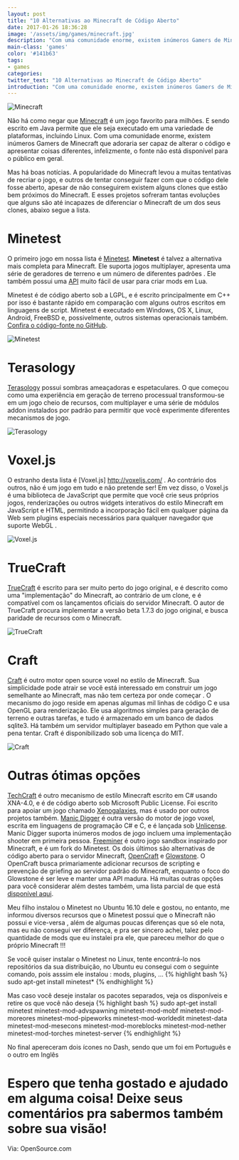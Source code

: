 ```yaml
---
layout: post
title: "10 Alternativas ao Minecraft de Código Aberto"
date: 2017-01-26 18:36:28
image: '/assets/img/games/minecraft.jpg'
description: "Com uma comunidade enorme, existem inúmeros Gamers de Minecraft que adoraria ser capaz de alterar o código e apresentar coisas diferentes."
main-class: 'games'
color: '#141b63'
tags:
- games
categories:
twitter_text: "10 Alternativas ao Minecraft de Código Aberto"
introduction: "Com uma comunidade enorme, existem inúmeros Gamers de Minecraft que adoraria ser capaz de alterar o código e apresentar coisas diferentes."
---
```


![Minecraft](/assets/img/games/minecraft.jpg)

Não há como negar que [Minecraft](https://minecraft.net) é um jogo favorito para milhões. E sendo escrito em Java permite que ele seja executado em uma variedade de plataformas, incluindo Linux. Com uma comunidade enorme, existem inúmeros Gamers de Minecraft que adoraria ser capaz de alterar o código e apresentar coisas diferentes, infelizmente, o fonte não está disponível para o público em geral.

Mas há boas notícias. A popularidade do Minecraft levou a muitas tentativas de recriar o jogo, e outros de tentar conseguir fazer com que o código dele fosse aberto, apesar de não conseguirem existem alguns clones que estão bem próximos do Minecraft. E esses projetos sofreram tantas evoluções que alguns são até incapazes de diferenciar o Minecraft de um dos seus clones, abaixo segue a lista.

# Minetest

O primeiro jogo em nossa lista é [Minetest](http://www.minetest.net/). __Minetest__ é talvez a alternativa mais completa para Minecraft. Ele suporta jogos multiplayer, apresenta uma série de geradores de terreno e um número de diferentes padrões . Ele também possui uma [API](http://dev.minetest.net/Intro) muito fácil de usar para criar mods em Lua.

Minetest é de código aberto sob a LGPL, e é escrito principalmente em C++ por isso é bastante rápido em comparação com alguns outros escritos em linguagens de script. Minetest é executado em Windows, OS X, Linux, Android, FreeBSD e, possivelmente, outros sistemas operacionais também. [Confira o código-fonte no GitHub](https://github.com/minetest).

![Minetest](/assets/img/games/minetest50.jpg)

# Terasology

[Terasology](http://terasology.org/) possui sombras ameaçadoras e espetaculares. O que começou como uma experiência em geração de terreno processual transformou-se em um jogo cheio de recursos, com multiplayer e uma série de módulos addon instalados por padrão para permitir que você experimente diferentes mecanismos de jogo.

![Terasology](/assets/img/games/terasology.jpg)

# Voxel.js

O estranho desta lista é [Voxel.js] http://voxeljs.com/ . Ao contrário dos outros, não é um jogo em tudo e não pretende ser! Em vez disso, o Voxel.js é uma biblioteca de JavaScript que permite que você crie seus próprios jogos, renderizações ou outros widgets interativos do estilo Minecraft em JavaScript e HTML, permitindo a incorporação fácil em qualquer página da Web sem plugins especiais necessários para qualquer navegador que suporte WebGL .

![Voxel.js](/assets/img/games/voxeljs.jpg)

# TrueCraft

[TrueCraft](https://github.com/SirCmpwn/TrueCraft) é escrito para ser muito perto do jogo original, e é descrito como uma "implementação" do Minecraft, ao contrário de um clone, e é compatível com os lançamentos oficiais do servidor Minecraft. O autor de TrueCraft procura implementar a versão beta 1.7.3 do jogo original, e busca paridade de recursos com o Minecraft.

![TrueCraft](/assets/img/games/truecraft.jpg)

# Craft

[Craft](https://github.com/fogleman/Craft) é outro motor open source voxel no estilo de Minecraft. Sua simplicidade pode atrair se você está interessado em construir um jogo semelhante ao Minecraft, mas não tem certeza por onde começar . O mecanismo do jogo reside em apenas algumas mil linhas de código C e usa OpenGL para renderização. Ele usa algoritmos simples para geração de terreno e outras tarefas, e tudo é armazenado em um banco de dados sqlite3. Há também um servidor multiplayer baseado em Python que vale a pena tentar. Craft é disponibilizado sob uma licença do MIT.

![Craft](/assets/img/games/craft.jpg)


# Outras ótimas opções


[TechCraft](https://techcraft.codeplex.com/) é outro mecanismo de estilo Minecraft escrito em C# usando XNA-4.0, e é de código aberto sob Microsoft Public License. Foi escrito para apoiar um jogo chamado [Xenogalaxies](http://www.xenogalaxies.com/index.html), mas é usado por outros projetos também.
[Manic Digger](http://manicdigger.github.io/) é outra versão do motor de jogo voxel, escrita em linguagens de programação C# e Ć, e é lançada sob [Unlicense](http://unlicense.org/). Manic Digger suporta inúmeros modos de jogo incluem uma implementação shooter em primeira pessoa.
[Freeminer](http://freeminer.org/) é outro jogo sandbox inspirado por Minecraft, e é um fork do Minetest.
Os dois últimos são alternativas de código aberto para o servidor Minecraft, [OpenCraft](http://opencraft.sourceforge.net/) e [Glowstone](https://www.glowstone.net/). O OpenCraft busca primariamente adicionar recursos de scripting e prevenção de griefing ao servidor padrão do Minecraft, enquanto o foco do Glowstone é ser leve e manter uma API madura. Há muitas outras opções para você considerar além destes também, uma lista parcial de que está [disponível aqui](http://minecraft.gamepedia.com/Custom_servers).
    
Meu filho instalou o Minetest no Ubuntu 16.10 dele e gostou, no entanto, me informou diversos recursos que o Minetest possui que o Minecraft não possui e vice-versa , além de algumas poucas diferenças que só ele nota, mas eu não consegui ver diferença, e pra ser sincero achei, talez pelo quantidade de mods que eu instalei pra ele, que pareceu melhor do que o próprio Minecraft !!!
    
Se você quiser instalar o Minetest no Linux, tente encontrá-lo nos repositórios da sua distribuição, no Ubuntu eu consegui com o seguinte comando, pois asssim ele instalou : mods, plugins, ...
{% highlight bash %}
sudo apt-get install minetest*
{% endhighlight %}

Mas caso você deseje instalar os pacotes separados, veja os disponíveis e retire os que você não deseja
{% highlight bash %}
sudo apt-get install minetest minetest-mod-advspawning minetest-mod-mobf minetest-mod-moreores minetest-mod-pipeworks minetest-mod-worldedit minetest-data minetest-mod-mesecons minetest-mod-moreblocks minetest-mod-nether minetest-mod-torches minetest-server
{% endhighlight %}

No final apereceram dois ícones no Dash, sendo que um foi em Português e o outro em Inglês

# Espero que tenha gostado e ajudado em alguma coisa! Deixe seus comentários pra sabermos também sobre sua visão!

Via: OpenSource.com

<script async src="https://pagead2.googlesyndication.com/pagead/js/adsbygoogle.js"></script>

<!-- Informat -->
<ins class="adsbygoogle"
 style="display:block"
 data-ad-client="ca-pub-2838251107855362"
 data-ad-slot="2327980059"
 data-ad-format="auto"
 data-full-width-responsive="true"></ins>

<script>
(adsbygoogle = window.adsbygoogle || []).push({});
</script>

